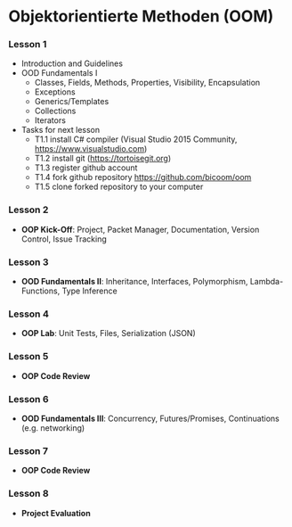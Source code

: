 # Objektorientierte Methoden (OOM)

### Lesson 1
  * Introduction and Guidelines
  * OOD Fundamentals I
      * Classes, Fields, Methods, Properties, Visibility, Encapsulation
      * Exceptions
      * Generics/Templates
      * Collections
      * Iterators
  * Tasks for next lesson
	* T1.1 install C# compiler (Visual Studio 2015 Community, https://www.visualstudio.com)
	* T1.2 install git (https://tortoisegit.org)
    * T1.3 register github account
    * T1.4 fork github repository https://github.com/bicoom/oom
	* T1.5 clone forked repository to your computer

### Lesson 2
  * **OOP Kick-Off**: Project, Packet Manager, Documentation, Version Control, Issue Tracking

### Lesson 3
  * **OOD Fundamentals II**: Inheritance, Interfaces, Polymorphism, Lambda-Functions, Type Inference

### Lesson 4
  * **OOP Lab**: Unit Tests, Files, Serialization (JSON)

### Lesson 5
  * **OOP Code Review**

### Lesson 6
  * **OOD Fundamentals III**: Concurrency, Futures/Promises, Continuations (e.g. networking)

### Lesson 7
  * **OOP Code Review**

### Lesson 8
  * **Project Evaluation**
